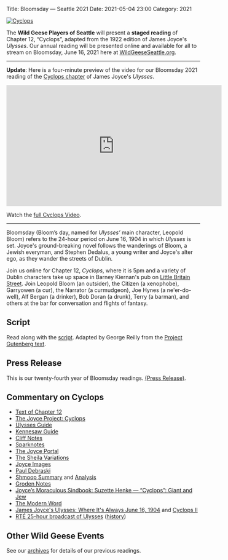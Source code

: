 Title: Bloomsday — Seattle 2021
Date: 2021-05-04 23:00
Category: 2021

[![Cyclops]({filename}/posters/cyclops-2021.jpg)]({filename}/posters/cyclops-2021.pdf "Download Cyclops Poster")

The **Wild Geese Players of Seattle** will present a **staged reading** of
Chapter 12, “Cyclops”,
adapted from the 1922 edition of James Joyce's *Ulysses*.
Our annual reading will be presented online
and available for all to stream on Bloomsday, June 16, 2021
here at [WildGeeseSeattle.org](https://www.WildGeeseSeattle.org/).

<hr/>

**Update**: Here is a four-minute preview of
the video for our Bloomsday 2021 reading of the
[Cyclops chapter]({filename}2021.md) of James Joyce's *Ulysses*.

<iframe width="560" height="315" frameborder="0"
        src="https://www.youtube.com/embed/w1_lTMm-I1M"
        title="YouTube video player"
        allow="accelerometer; autoplay; clipboard-write; encrypted-media; gyroscope; picture-in-picture"
        allowfullscreen>
</iframe>

Watch the [full Cyclops Video]({filename}2021-video.md).

<hr/>

Bloomsday (Bloom’s day, named for *Ulysses’* main character, Leopold Bloom)
refers to the 24-hour period on June 16, 1904
in which *Ulysses* is set.
Joyce's ground-breaking novel follows the wanderings of Bloom, a Jewish everyman,
and Stephen Dedalus, a young writer and Joyce's alter ego,
as they wander the streets of Dublin.

Join us online for Chapter 12, *Cyclops*, where it is 5pm
and a variety of Dublin characters take up space in Barney Kiernan's pub
on [Little Britain Street](https://www.irishtimes.com/life-and-style/homes-and-property/bloomsday-buy-ulysses-pub-in-dublin-7-on-the-market-for-700k-1.4277812).
Join Leopold Bloom (an outsider),
the Citizen (a xenophobe),
Garryowen (a cur),
the Narrator (a curmudgeon),
Joe Hynes (a ne'er-do-well),
Alf Bergan (a drinker),
Bob Doran (a drunk),
Terry (a barman),
and others
at the bar
for conversation and flights of fantasy.


## Script

Read along with the [script]({filename}/scripts/cyclops.pdf).
Adapted by George Reilly from the
[Project Gutenberg text](https://github.com/WildGeeseSeattle/Ulysses).


## Press Release

This is our twenty-fourth year of Bloomsday readings.
[(Press Release)]({filename}2021/press-release.md).


## Commentary on Cyclops

- [Text of Chapter 12](http://www.online-literature.com/james_joyce/ulysses/12/)
- [The Joyce Project: Cyclops](http://m.joyceproject.com/chapters/cyclops.html)
- [Ulysses Guide](http://www.ulyssesguide.com/12-cyclops)
- [Kennesaw Guide](http://web.archive.org/web/20120515105005/http://ksumail.kennesaw.edu:80/~mglosup/ulysses/cyclops.htm)
- [Cliff Notes](http://www.cliffsnotes.com/literature/u/ulysses/summary-and-analysis/chapter-12)
- [Sparknotes](http://www.sparknotes.com/lit/ulysses/section12/)
- [The Joyce Portal](http://web.archive.org/web/20130409060521/http://www.robotwisdom.com/jaj/ulysses/index.html#cyclops)
- [The Sheila Variations](http://www.sheilaomalley.com/?p=7595)
- [Joyce Images](http://www.joyceimages.com/chapter/12/)
- [Paul Debraski](https://ijustreadaboutthat.wordpress.com/2010/08/02/james-joyce%E2%80%93week-4-ulysses-1922/)
- [Shmoop Summary](https://www.shmoop.com/study-guides/literature/ulysses-joyce/summary/episode-12-cyclops) and [Analysis](https://www.shmoop.com/study-guides/literature/ulysses-joyce/summary/cyclops-analysis)
- [Groden Notes](http://www.michaelgroden.com/notes/open12.html)
- [Joyce’s Moraculous Sindbook: Suzette Henke — “Cyclops”: Giant and Jew](https://kb.osu.edu/bitstream/handle/1811/24647/JOYCES_MORACULOUS_SINDBOOK.pdf?sequence=1&isAllowed=y)
- [The Modern Word](http://web.archive.org/web/20150423131232/http://www.themodernword.com/joyce/)
- [James Joyce's Ulysses: Where It's Always June 16, 1904](http://loki.stockton.edu/~kinsellt/projects/ulysses/storyReader$50.html) and [Cyclops II](http://loki.stockton.edu/~kinsellt/projects/ulysses/storyReader$56.html)
- [RTÉ 25-hour broadcast of Ulysses](http://archive.org/details/Ulysses-Audiobook-Merged)
  ([history](https://www.rte.ie/archives/exhibitions/681-history-of-rte/706-rte-1980s/327476-ulysses-broadcast/))

## Other Wild Geese Events

See our [archives]({filename}/archives.md) for details of our previous readings.
